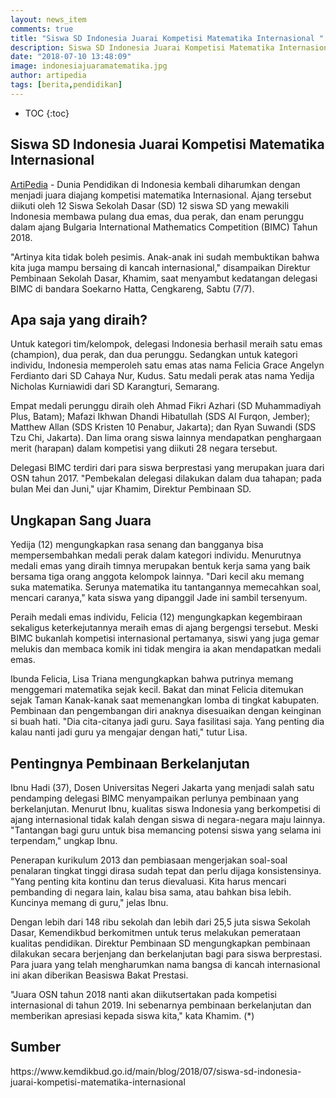 ```yaml
---
layout: news_item
comments: true
title: "Siswa SD Indonesia Juarai Kompetisi Matematika Internasional "
description: Siswa SD Indonesia Juarai Kompetisi Matematika Internasional, Indonesia kembali berjaya dengan menjuarai ajang Bulgaria International Mathematics Competition (BIMC) Tahun 2018.
date: "2018-07-10 13:48:09"
image: indonesiajuaramatematika.jpg
author: artipedia
tags: [berita,pendidikan]
---
```

* TOC
{:toc}

## Siswa SD Indonesia Juarai Kompetisi Matematika Internasional 

[ArtiPedia](/ "ArtiPedia") - Dunia Pendidikan di Indonesia kembali diharumkan dengan menjadi juara diajang kompetisi matematika Internasional. Ajang tersebut diikuti oleh 12 Siswa Sekolah Dasar (SD) 12 siswa SD yang mewakili Indonesia membawa pulang dua emas, dua perak, dan enam perunggu dalam ajang Bulgaria International Mathematics Competition (BIMC) Tahun 2018.

"Artinya kita tidak boleh pesimis. Anak-anak ini sudah membuktikan bahwa kita juga mampu bersaing di kancah internasional," disampaikan Direktur Pembinaan Sekolah Dasar, Khamim, saat menyambut kedatangan delegasi BIMC di bandara Soekarno Hatta, Cengkareng, Sabtu (7/7).

## Apa saja yang diraih?
Untuk kategori tim/kelompok, delegasi Indonesia berhasil meraih satu emas (champion), dua perak, dan dua perunggu. Sedangkan untuk kategori individu, Indonesia memperoleh satu emas atas nama Felicia Grace Angelyn Ferdianto dari SD Cahaya Nur, Kudus. Satu medali perak atas nama Yedija Nicholas Kurniawidi dari SD Karangturi, Semarang.

Empat medali perunggu diraih oleh Ahmad Fikri Azhari (SD Muhammadiyah Plus, Batam); Mafazi Ikhwan Dhandi Hibatullah (SDS Al Furqon, Jember); Matthew Allan (SDS Kristen 10 Penabur, Jakarta); dan Ryan Suwandi (SDS Tzu Chi, Jakarta). Dan lima orang siswa lainnya mendapatkan penghargaan merit (harapan) dalam kompetisi yang diikuti 28 negara tersebut.

Delegasi BIMC terdiri dari para siswa berprestasi yang merupakan juara dari OSN tahun 2017. "Pembekalan delegasi dilakukan dalam dua tahapan; pada bulan Mei dan Juni," ujar Khamim, Direktur Pembinaan SD.

## Ungkapan Sang Juara
Yedija (12) mengungkapkan rasa senang dan bangganya bisa mempersembahkan medali perak dalam kategori individu. Menurutnya medali emas yang diraih timnya merupakan bentuk kerja sama yang baik bersama tiga orang anggota kelompok lainnya. "Dari kecil aku memang suka matematika. Serunya matematika itu tantangannya memecahkan soal, mencari caranya," kata siswa yang dipanggil Jade ini sambil tersenyum.

Peraih medali emas individu, Felicia (12) mengungkapkan kegembiraan sekaligus keterkejutannya meraih emas di ajang bergengsi tersebut. Meski BIMC bukanlah kompetisi internasional pertamanya, siswi yang juga gemar melukis dan membaca komik ini tidak mengira ia akan mendapatkan medali emas.

Ibunda Felicia, Lisa Triana mengungkapkan bahwa putrinya memang menggemari matematika sejak kecil. Bakat dan minat Felicia ditemukan sejak Taman Kanak-kanak saat memenangkan lomba di tingkat kabupaten. Pembinaan dan pengembangan diri anaknya disesuaikan dengan keinginan si buah hati. "Dia cita-citanya jadi guru. Saya fasilitasi saja. Yang penting dia kalau nanti jadi guru ya mengajar dengan hati," tutur Lisa.

## Pentingnya Pembinaan Berkelanjutan

Ibnu Hadi (37), Dosen Universitas Negeri Jakarta yang menjadi salah satu pendamping delegasi BIMC menyampaikan perlunya pembinaan yang berkelanjutan. Menurut Ibnu, kualitas siswa Indonesia yang berkompetisi di ajang internasional tidak kalah dengan siswa di negara-negara maju lainnya. "Tantangan bagi guru untuk bisa memancing potensi siswa yang selama ini terpendam," ungkap Ibnu.

Penerapan kurikulum 2013 dan pembiasaan mengerjakan soal-soal penalaran tingkat tinggi dirasa sudah tepat dan perlu dijaga konsistensinya. "Yang penting kita kontinu dan terus dievaluasi. Kita harus mencari pembanding di negara lain, kalau bisa sama, atau bahkan bisa lebih. Kuncinya memang di guru," jelas Ibnu.

Dengan lebih dari 148 ribu sekolah dan lebih dari 25,5 juta siswa Sekolah Dasar, Kemendikbud berkomitmen untuk terus melakukan pemerataan kualitas pendidikan. Direktur Pembinaan SD mengungkapkan pembinaan dilakukan secara berjenjang dan berkelanjutan bagi para siswa berprestasi. Para juara yang telah mengharumkan nama bangsa di kancah internasional ini akan diberikan Beasiswa Bakat Prestasi.

"Juara OSN tahun 2018 nanti akan diikutsertakan pada kompetisi internasional di tahun 2019. Ini sebenarnya pembinaan berkelanjutan dan memberikan apresiasi kepada siswa kita," kata Khamim. (*)

## Sumber
<p class="sumber">https://www.kemdikbud.go.id/main/blog/2018/07/siswa-sd-indonesia-juarai-kompetisi-matematika-internasional</p>
